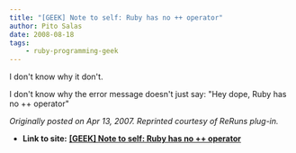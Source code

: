 ```yaml
---
title: "[GEEK] Note to self: Ruby has no ++ operator"
author: Pito Salas
date: 2008-08-18
tags:
    - ruby-programming-geek
---
```


I don't know why it don't.

I don't know why the error message doesn't just say: "Hey dope, Ruby has no ++
operator"

_Originally posted on Apr 13, 2007. Reprinted courtesy of ReRuns plug-in._


* **Link to site:** **[[GEEK] Note to self: Ruby has no ++ operator](None)**
